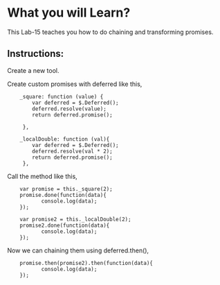 # What you will Learn?

This Lab-15 teaches you how to do chaining and transforming promises.


## Instructions:

 Create a new tool.

 Create custom promises with deferred like this,

        _square: function (value) {
            var deferred = $.Deferred();
            deferred.resolve(value);
            return deferred.promise();

         },

        _localDouble: function (val){
            var deferred = $.Deferred();
            deferred.resolve(val * 2);
            return deferred.promise();
         },

 Call the method like this,

        var promise = this._square(2);
        promise.done(function(data){
               console.log(data);
        });
            
        var promise2 = this._localDouble(2);
        promise2.done(function(data){
               console.log(data);
        });

 Now we can chaining them using deferred.then(),

        promise.then(promise2).then(function(data){
               console.log(data);
        });       
